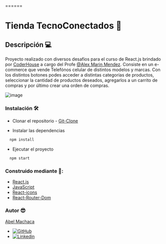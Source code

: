 ======
# Tienda TecnoConectados 🛒

## Descripción 💻
Proyecto realizado con diversos desafios para el curso de React.js brindado por [CoderHouse](https://www.coderhouse.com/) a cargo del Profe [@Alex Marin Mendez](https://www.linkedin.com/in/alexmarinmendez/).
Consiste en un e-commerce que vende Telefónos celular de distintos modelos y marcas.
Con los distintos botones podes acceder a distintas categorias de productos, seleccionar la cantidad de productos deseados, agregarlos a un carrito de compras y por último crear una orden de compras. 

![image](https://media.giphy.com/media/ifmPfqOyzKUwXrTve7/giphy.gif)

  ### Instalación 🛠

* Clonar el repositorio -
[Git-Clone](https://github.com/AbelMachaca/React-Js-Machaca.git)


* Instalar las dependencias

```bash
  npm install
```


* Ejecutar el proyecto 

```bash
  npm start
```

### Construido mediante 📁:
* [React.js](https://es.reactjs.org/) 
* [JavaScript](https://developer.mozilla.org/es/docs/Web/JavaScript)
* [React-icons](https://react-icons.github.io/react-icons/)
* [React-Router-Dom](https://v5.reactrouter.com/web/guides/quick-start)



### Autor 😎
[Abel Machaca](https://github.com/AbelMachaca)

* [![GitHub](https://img.shields.io/badge/GitHub-000?style=for-the-badge&logo=ko-fi&logoColor=white)](https://github.com/AbelMachaca)
* [![Linkedin](https://img.shields.io/badge/linkedin-0A66C2?style=for-the-badge&logo=linkedin&logoColor=white)](https://www.linkedin.com/in/abelmachaca/)





